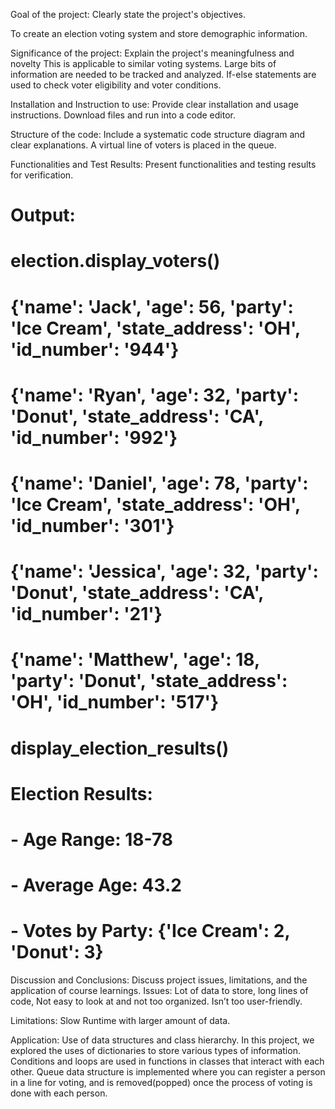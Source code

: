 Goal of the project: Clearly state the project's objectives.

To create an election voting system and store demographic information. 

Significance of the project: Explain the project's meaningfulness and novelty
  This is applicable to similar voting systems. Large bits of information are needed to be tracked and analyzed. If-else statements are used to check voter eligibility and voter conditions. 

Installation and Instruction to use: Provide clear installation and usage instructions.
Download files and run into a code editor.

Structure of the code: Include a systematic code structure diagram and clear explanations.
  A virtual line of voters is placed in the queue.

Functionalities and Test Results: Present functionalities and testing results for verification.
# Output:
# election.display_voters()
# {'name': 'Jack', 'age': 56, 'party': 'Ice Cream', 'state_address': 'OH', 'id_number': '944'}
# {'name': 'Ryan', 'age': 32, 'party': 'Donut', 'state_address': 'CA', 'id_number': '992'}
# {'name': 'Daniel', 'age': 78, 'party': 'Ice Cream', 'state_address': 'OH', 'id_number': '301'}
# {'name': 'Jessica', 'age': 32, 'party': 'Donut', 'state_address': 'CA', 'id_number': '21'}
# {'name': 'Matthew', 'age': 18, 'party': 'Donut', 'state_address': 'OH', 'id_number': '517'}


# display_election_results()
# Election Results:
# - Age Range: 18-78
# - Average Age: 43.2
# - Votes by Party: {'Ice Cream': 2, 'Donut': 3}


Discussion and Conclusions: Discuss project issues, limitations, and the application of course learnings.
Issues: Lot of data to store, long lines of code, 
Not easy to look at and not too organized. Isn’t too user-friendly.

Limitations: Slow Runtime with larger amount of data. 

Application:
	Use of data structures and class hierarchy. In this project, we explored the uses of dictionaries to store various types of information. Conditions and loops are used in functions in classes that interact with each other. Queue data structure is implemented where you can register a person in a line for voting, and is removed(popped) once the process of voting is done with each person. 

